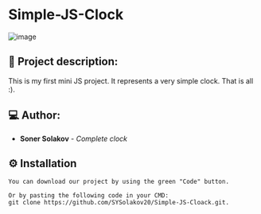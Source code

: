# Simple-JS-Clock

![image](https://user-images.githubusercontent.com/85336774/139528229-cf33ac62-f2a3-4eef-a66f-8f1d1652b598.png)

## 📖 Project description:

This is my first mini JS project. It represents a very simple clock. That is all :).

## 💻 Author:
* **Soner Solakov** - *Complete clock* 

## ⚙️ Installation
```
You can download our project by using the green "Code" button.

Or by pasting the following code in your CMD:
git clone https://github.com/SYSolakov20/Simple-JS-Cloack.git.
```
